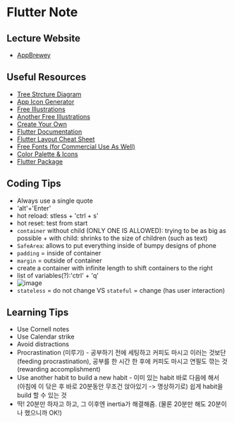 # Flutter Note

## Lecture Website

- [AppBrewey](https://www.appbrewery.co/courses/flutter-development-bootcamp-with-dart/lectures/9986049)

## Useful Resources

- [Tree Strcture Diagram](https://app.diagrams.net/)
- [App Icon Generator](https://appicon.co/)
- [Free Illustrations](http://icons8.com/ouch)
- [Another Free Illustrations](https://www.vecteezy.com/)
- [Create Your Own](https://www.canva.com/)
- [Flutter Documentation](https://api.flutter.dev/index.html)
- [Flutter Layout Cheat Sheet](https://medium.com/flutter-community/flutter-layout-cheat-sheet-5363348d037e)
- [Free Fonts (for Commercial Use As Well)](https://fonts.google.com/)
- [Color Palette & Icons](https://www.materialpalette.com/)
- [Flutter Package](https://pub.dev/flutter/packages)

## Coding Tips

- Always use a single quote
- 'alt'+'Enter'
- hot reload: stless + 'ctrl + s'
- hot reset: test from start
- `container` without child (ONLY ONE IS ALLOWED): trying to be as big as possible + with child: shrinks to the size of children (such as text)
- `SafeArea`: allows to put everything inside of bumpy designs of phone
- `padding` = inside of container
- `margin` = outside of container
- create a container with infinite length to shift containers to the right
- list of variables(?):'ctrl' + 'q'
- ![image](https://user-images.githubusercontent.com/68700599/89716577-bf2bb300-d973-11ea-849d-8b11a5b5387e.png)
- `stateless` = do not change VS `stateful` = change (has user interaction)


## Learning Tips

- Use Cornell notes
- Use Calendar strike
- Avoid distractions
- Procrastination (미루기) - 공부하기 전에 세팅하고 커피도 마시고 이러는 것보단 (feeding procrastination), 공부를 한 시간 한 후에 커피도 마시고 연필도 깎는 것 (rewarding accomplishment)
- Use another habit to build a new habit - 이미 있는 habit 바로 다음에 해서 (아침에 이 닦은 후 바로 20분동안 무조건 앉아있기 -> 명상하기로) 쉽게 habit을 build 할 수 있는 것
- 딱! 20분만 하자고 하고, 그 이후엔 inertia가 해결해줌. (물론 20분만 해도 20분이나 했으니까 OK!)
